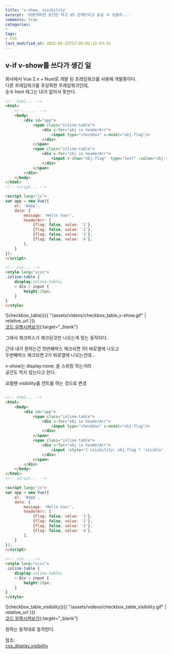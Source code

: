 ```yaml
---
title: 'v-show, visibility'
excerpt: '어떻게하면 공간만 먹고 UI 안깨뜨리고 숨길 수 있을까...'
comments: true
categories:
- 
tags:
- CSS
last_modified_at: 2022-01-25T12:03:02-12:03:33
---
```


## v-if v-show를 쓰다가 생긴 일
회사에서 Vue 2.x + Nuxt로 개발 된 프레임워크를 사용해 개발중이다.   
다른 프레임워크를 추상화한 프레임워크인데,   
순수 html 태그는 UI가 없어서 못쓴다.   

```html
<!-- html... -->
<html>
    <!-- ..... -->
    <body>
        <div id="app">
            <span class="inline-table">
                <div v-for="obj in headerArr">
                    <input type="checkbox" v-model="obj.flag"/>
                </div>
            </span>
            <span class="inline-table">
                <div v-for="obj in headerArr">
                    <input v-show="obj.flag"  type="text" :value="obj.value"/> 
                </div>
            </span>
        </div>
    </body>
</html>
<!-- script... -->

<script lang="js">
var app = new Vue({ 
    el: '#app',
    data: {
        message: 'Hello Vue!',
        headerArr: [
            {flag: false, value: '1'},
            {flag: false, value: '2'},
            {flag: false, value: '3'},
            {flag: false, value: '4'},
        ],
    }
});
</script>

<!-- css... -->
<style lang="scss">
.inline-table {
    display:inline-table;
    > div > input {
        height:20px;
    }
}
</style>

```
<!-- ![checkbox_table]({{ "/assets/images/checkbox_table.png" | relative_url }})    -->
![checkbox_table]({{ "/assets/videos/checkbox_table_v-show.gif" | relative_url }})    
[코드 실행시켜보기](https://codepen.io/violet4795/pen/jOaOvVz){:target="_blank"}



그래서 체크박스가 체크된것만 나오는게 맞는 동작이다.

근데 내가 원하는건 첫번째박스 체크되면 1이 바로옆에 나오고   
두번째박스 체크되면 2가 바로옆에 나오는건데...     

v-show는 display:none; 을 스위칭 하는거라   
공간도 먹지 않는다고 한다.   

요럴땐 visibility를 컨트롤 하는 것으로 변경   

```html

<!-- html... -->
<html>
    <body>
        <div id="app">
            <span class="inline-table">
                <div v-for="obj in headerArr">
                    <input type="checkbox" v-model="obj.flag"/>
                </div>
            </span>
            <span class="inline-table">
                <div v-for="obj in headerArr">
                    <input :style="{ visibility: obj.flag ? 'visible' : 'hidden' }" type="text" :value="obj.value"/> 
                </div>
            </span>
        </div>
    </body>
</html>
<!-- script... -->

<script lang="js">
var app = new Vue({ 
    el: '#app',
    data: {
        message: 'Hello Vue!',
        headerArr: [
            {flag: false, value: '1'},
            {flag: false, value: '2'},
            {flag: false, value: '3'},
            {flag: false, value: '4'},
        ],
    }
});
</script>

<!-- css... -->
<style lang="scss">
.inline-table {
    display:inline-table;
    > div > input {
        height:20px;
    }
}
</style>


```

![checkbox_table_visibility]({{ "/assets/videos/checkbox_table_visibility.gif" | relative_url }})    
[코드 실행시켜보기](https://codepen.io/violet4795/pen/JjOPgZG){:target="_blank"}

원하는 동작대로 동작한다.   




참조:   
[css_display_visibility](https://www.w3schools.com/css/css_display_visibility.asp)
